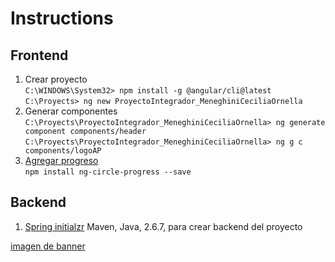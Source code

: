 # Instructions
## Frontend
1. Crear proyecto<br>
`C:\WINDOWS\System32> npm install -g @angular/cli@latest
`<br>`C:\Proyects> ng new ProyectoIntegrador_MeneghiniCeciliaOrnella`
2. Generar componentes<br>
`C:\Proyects\ProyectoIntegrador_MeneghiniCeciliaOrnella> ng generate component components/header`
`C:\Proyects\ProyectoIntegrador_MeneghiniCeciliaOrnella> ng g c components/logoAP`
4. [Agregar progreso](https://www.npmjs.com/package/ng-circle-progress)<br>
`npm install ng-circle-progress --save`
## Backend
1. [Spring initialzr](https://start.spring.io) Maven, Java, 2.6.7, para crear backend del proyecto<br>
<!-- https://youtube.com/watch?v=WKsJzGxcROE&si=EnSIkaIECMiOmarE&t=478 -->

[imagen de banner](https://designstripe.com/editor/?scene=68a6f1e8-fa12-42bb-aff8-3497dda1862d)